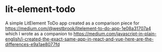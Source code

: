 # lit-element-todo
A simple LitElement ToDo app created as a comparison piece for https://medium.com/@westbrook/litelement-to-do-app-1e08a31707a4 which I wrote as a companion to https://medium.com/javascript-in-plain-english/i-created-the-exact-same-app-in-react-and-vue-here-are-the-differences-e9a1ae8077fd
